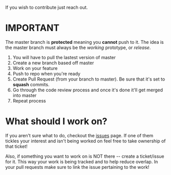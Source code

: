 If you wish to contribute just reach out.

# IMPORTANT
The master branch is **protected** meaning you **cannot** push to it. The idea is the master branch must always be the *working* prototype, or *release*. 

1. You will have to pull the lastest version of master
2. Create a new branch based off master
3. Work on your feature
4. Push to repo when you're ready
5. Create Pull Request (from your branch to master). Be sure that it's set to **squash** commits. 
6. Go through the code review process and once it's done it'll get merged into master
7. Repeat process

# What should I work on?
If you aren't sure what to do, checkout the [issues](https://github.com/JBraunsmaJr/TrafficAnalyzer/issues) page. If one of them tickles your interest and isn't being worked on feel free to take ownership of that ticket!

Also, if something you want to work on is NOT there -- create a ticket/issue for it. This way your work is being tracked and to help reduce overlap. In your pull requests make sure to link the issue pertaining to the work! 
